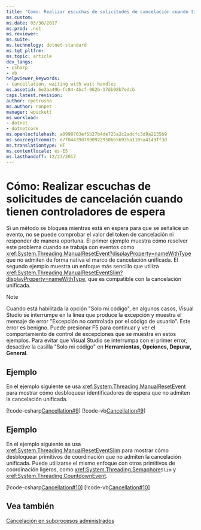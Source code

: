 ```yaml
---
title: "Cómo: Realizar escuchas de solicitudes de cancelación cuando tienen controladores de espera"
ms.custom: 
ms.date: 03/30/2017
ms.prod: .net
ms.reviewer: 
ms.suite: 
ms.technology: dotnet-standard
ms.tgt_pltfrm: 
ms.topic: article
dev_langs:
- csharp
- vb
helpviewer_keywords:
- cancellation, waiting with wait handles
ms.assetid: 6e2aa49b-fc84-4bcf-962b-17db98b7edcb
caps.latest.revision: 
author: rpetrusha
ms.author: ronpet
manager: wpickett
ms.workload:
- dotnet
- dotnetcore
ms.openlocfilehash: a0998703ef5b27b4de725a2c2adcfc3d9a2135b9
ms.sourcegitcommit: e7f04439d78909229506b56935a1105a4149ff3d
ms.translationtype: HT
ms.contentlocale: es-ES
ms.lasthandoff: 12/23/2017
---
```

# <a name="how-to-listen-for-cancellation-requests-that-have-wait-handles"></a>Cómo: Realizar escuchas de solicitudes de cancelación cuando tienen controladores de espera
Si un método se bloquea mientras está en espera para que se señalice un evento, no se puede comprobar el valor del token de cancelación ni responder de manera oportuna. El primer ejemplo muestra cómo resolver este problema cuando se trabaja con eventos como <xref:System.Threading.ManualResetEvent?displayProperty=nameWithType> que no admiten de forma nativa el marco de cancelación unificada. El segundo ejemplo muestra un enfoque más sencillo que utiliza <xref:System.Threading.ManualResetEventSlim?displayProperty=nameWithType>, que es compatible con la cancelación unificada.  
  
> [!NOTE]
>  Cuando está habilitada la opción "Solo mi código", en algunos casos, Visual Studio se interrumpe en la línea que produce la excepción y muestra el mensaje de error "Excepción no controlada por el código de usuario". Este error es benigno. Puede presionar F5 para continuar y ver el comportamiento de control de excepciones que se muestra en estos ejemplos. Para evitar que Visual Studio se interrumpa con el primer error, desactive la casilla "Solo mi código" en **Herramientas, Opciones, Depurar, General**.  
  
## <a name="example"></a>Ejemplo  
 En el ejemplo siguiente se usa <xref:System.Threading.ManualResetEvent> para mostrar cómo desbloquear identificadores de espera que no admiten la cancelación unificada.  
  
 [!code-csharp[Cancellation#9](../../../samples/snippets/csharp/VS_Snippets_Misc/cancellation/cs/cancellationex9.cs#9)]
 [!code-vb[Cancellation#9](../../../samples/snippets/visualbasic/VS_Snippets_Misc/cancellation/vb/cancellationex9.vb#9)]  
  
## <a name="example"></a>Ejemplo  
 En el ejemplo siguiente se usa <xref:System.Threading.ManualResetEventSlim> para mostrar cómo desbloquear primitivos de coordinación que no admiten la cancelación unificada. Puede utilizarse el mismo enfoque con otros primitivos de coordinación ligeros, como <xref:System.Threading.Semaphore>`Slim` y <xref:System.Threading.CountdownEvent>.  
  
 [!code-csharp[Cancellation#10](../../../samples/snippets/csharp/VS_Snippets_Misc/cancellation/cs/cancellationex10.cs#10)]
 [!code-vb[Cancellation#10](../../../samples/snippets/visualbasic/VS_Snippets_Misc/cancellation/vb/cancellationex10.vb#10)]  
  
## <a name="see-also"></a>Vea también  
 [Cancelación en subprocesos administrados](../../../docs/standard/threading/cancellation-in-managed-threads.md)
